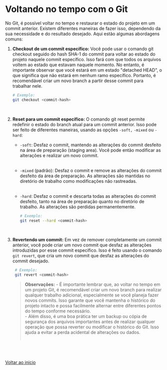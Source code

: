 # Voltando no tempo com o Git

No Git, é possível voltar no tempo e restaurar o estado do projeto em um commit anterior. Existem diferentes maneiras de fazer isso, dependendo da sua necessidade e do resultado desejado. Aqui estão algumas abordagens comuns:

1. **Checkout de um commit específico:** Você pode usar o comando git checkout seguido do hash SHA-1 do commit para voltar ao estado do projeto naquele commit específico. Isso fará com que todos os arquivos voltem ao estado que estavam naquele momento. No entanto, é importante observar que você estará em um estado "detached HEAD", o que significa que não estará em nenhum ramo específico. Portanto, é recomendável criar um novo branch a partir desse commit para trabalhar nele.

    ```bash
    # Exemplo:
    git checkout <commit-hash>
    ```
<br>

2. **Reset para um commit específico:** O comando git reset permite redefinir o estado do branch atual para um commit anterior. Isso pode ser feito de diferentes maneiras, usando as opções `-soft,` `-mixed` ou `-hard`:
   - `-soft`: Desfaz o commit, mantendo as alterações do commit desfeito na área de preparação (staging area). Você pode então modificar as alterações e realizar um novo commit.<br><br>
   - `-mixed` (padrão): Desfaz o commit e remove as alterações do commit desfeito da área de preparação. As alterações são mantidas no diretório de trabalho como modificações não rastreadas.<br><br>
   - `-hard`: Desfaz o commit e descarta todas as alterações do commit desfeito, tanto na área de preparação quanto no diretório de trabalho. As alterações são perdidas permanentemente.
       
       ```bash
       # Exemplo:
       git reset --hard <commit-hash>
       ```
<br>

3. **Revertendo um commit:** Em vez de remover completamente um commit anterior, você pode criar um novo commit que desfaz as alterações introduzidas por esse commit específico. Isso é feito usando o comando `git revert`, que cria um novo commit que desfaz as alterações do commit desejado.
   ```bash
    # Exemplo:
    git revert <commit-hash>

    ```
    > **Observações:**
        - É importante lembrar que, ao voltar no tempo em um projeto Git, é recomendável criar um novo branch para realizar qualquer trabalho adicional, especialmente se você planeja fazer novos commits. Isso garante que você mantenha o histórico do projeto intacto e possa facilmente alternar entre diferentes pontos do tempo conforme necessário.<br>
        - Além disso, é uma boa prática ter um backup ou cópia de segurança dos arquivos importantes antes de realizar qualquer operação que possa reverter ou modificar o histórico do Git. Isso ajuda a evitar a perda acidental de alterações ou dados.<br><br>

<br>

<br>

[Voltar ao inicio](/README.md)